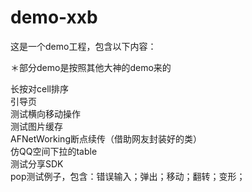 # demo-xxb
这是一个demo工程，包含以下内容：<br>

＊部分demo是按照其他大神的demo来的<br>

长按对cell排序<br>
引导页<br>
测试横向移动操作<br>
测试图片缓存<br>
AFNetWorking断点续传（借助网友封装好的类）<br>
仿QQ空间下拉的table<br>
测试分享SDK<br>
pop测试例子，包含：错误输入；弹出；移动；翻转；变形；<br>
